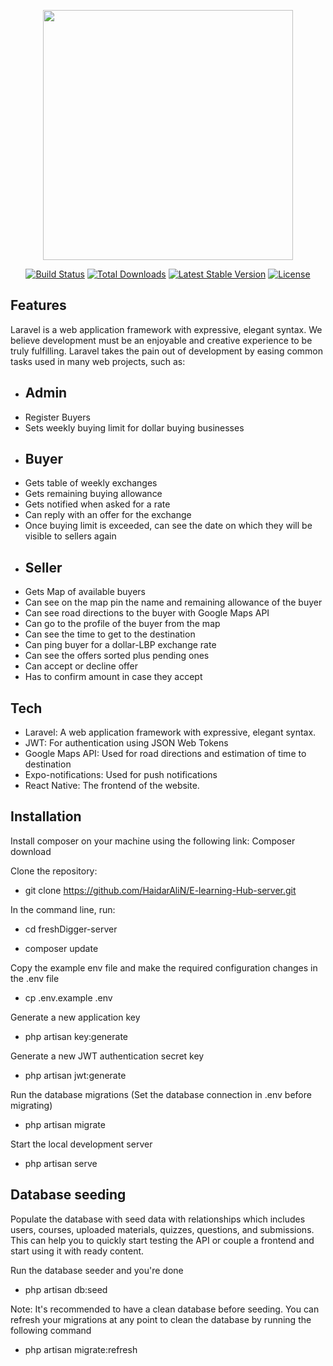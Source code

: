 <p align="center"><a href="https://laravel.com" target="_blank"><img src="https://raw.githubusercontent.com/laravel/art/master/logo-lockup/5%20SVG/2%20CMYK/1%20Full%20Color/laravel-logolockup-cmyk-red.svg" width="400"></a></p>

<p align="center">
<a href="https://travis-ci.org/laravel/framework"><img src="https://travis-ci.org/laravel/framework.svg" alt="Build Status"></a>
<a href="https://packagist.org/packages/laravel/framework"><img src="https://img.shields.io/packagist/dt/laravel/framework" alt="Total Downloads"></a>
<a href="https://packagist.org/packages/laravel/framework"><img src="https://img.shields.io/packagist/v/laravel/framework" alt="Latest Stable Version"></a>
<a href="https://packagist.org/packages/laravel/framework"><img src="https://img.shields.io/packagist/l/laravel/framework" alt="License"></a>
</p>

## Features

Laravel is a web application framework with expressive, elegant syntax. We believe development must be an enjoyable and creative experience to be truly fulfilling. Laravel takes the pain out of development by easing common tasks used in many web projects, such as:

- ## Admin
- Register Buyers 
- Sets weekly buying limit for dollar buying businesses
- ## Buyer
- Gets table of weekly exchanges
- Gets remaining buying allowance
- Gets notified when asked for a rate
- Can reply with an offer for the exchange
- Once buying limit is exceeded, can see the date on which they will be visible to sellers again
- ## Seller
- Gets Map of available buyers 
- Can see on the map pin the name and remaining allowance of the buyer
- Can see road directions to the buyer with Google Maps API
- Can go to the profile of the buyer from the map
- Can see the time to get to the destination
- Can ping buyer for a dollar-LBP exchange rate
- Can see the offers sorted plus pending ones
- Can accept or decline offer
- Has to confirm amount in case they accept

## Tech

- Laravel: A web application framework with expressive, elegant syntax.
- JWT: For authentication using JSON Web Tokens
- Google Maps API: Used for road directions and estimation of time to destination
- Expo-notifications: Used for push notifications
- React Native: The frontend of the website.

## Installation
Install composer on your machine using the following link:
Composer download

Clone the repository:

- git clone https://github.com/HaidarAliN/E-learning-Hub-server.git

In the command line, run:

- cd freshDigger-server

- composer update

Copy the example env file and make the required configuration changes in the .env file

- cp .env.example .env

Generate a new application key

- php artisan key:generate

Generate a new JWT authentication secret key

- php artisan jwt:generate

Run the database migrations (Set the database connection in .env before migrating)

- php artisan migrate

Start the local development server

- php artisan serve

## Database seeding

Populate the database with seed data with relationships which includes users, courses, uploaded materials, quizzes, questions, and submissions. This can help you to quickly start testing the API or couple a frontend and start using it with ready content.

Run the database seeder and you're done

- php artisan db:seed

Note: It's recommended to have a clean database before seeding. You can refresh your migrations at any point to clean the database by running the following command

- php artisan migrate:refresh
